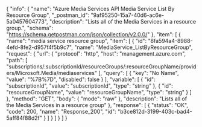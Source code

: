 {
  "info": {
    "name": "Azure Media Services API Media Service List By Resource Group",
    "_postman_id": "9af95250-15a7-40d6-ac6e-5a0457604773",
    "description": "Lists all of the Media Services in a resource group.",
    "schema": "https://schema.getpostman.com/json/collection/v2.0.0/"
  },
  "item": [
    {
      "name": "media service resource group",
      "item": [
        {
          "id": "8fa594a4-8988-4efd-8fe2-d957f4f5b9c7",
          "name": "MediaService_ListByResourceGroup",
          "request": {
            "url": {
              "protocol": "http",
              "host": "management.azure.com",
              "path": [
                "subscriptions/:subscriptionId/resourceGroups/:resourceGroupName/providers/Microsoft.Media/mediaservices"
              ],
              "query": [
                {
                  "key": "No Name",
                  "value": "%7B%7D",
                  "disabled": false
                }
              ],
              "variable": [
                {
                  "id": "subscriptionId",
                  "value": "subscriptionId",
                  "type": "string"
                },
                {
                  "id": "resourceGroupName",
                  "value": "resourceGroupName",
                  "type": "string"
                }
              ]
            },
            "method": "GET",
            "body": {
              "mode": "raw"
            },
            "description": "Lists all of the Media Services in a resource group"
          },
          "response": [
            {
              "status": "OK",
              "code": 200,
              "name": "Response_200",
              "id": "b3ce812d-3199-403c-bad4-5aff84f88d2f"
            }
          ]
        }
      ]
    }
  ]
}
